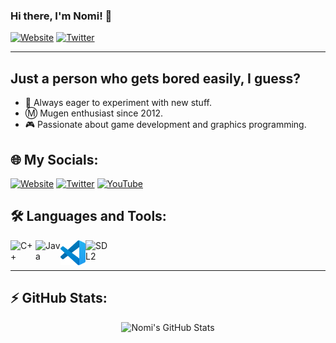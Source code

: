 ### Hi there, I'm Nomi! 👋

[![Website](https://img.shields.io/badge/My%20Website-37.1k-red?style=for-the-badge&logo=internetexplorer)](https://nayuki.neocities.org/)
[![Twitter](https://img.shields.io/badge/Twitter-593-white?style=for-the-badge&logo=twitter)](https://twitter.com/nomimugen)

---

## Just a person who gets bored easily, I guess?

- 🎀 Always eager to experiment with new stuff.
- Ⓜ️ Mugen enthusiast since 2012.
- 🎮 Passionate about game development and graphics programming.

## 🌐 My Socials:

[![Website](https://img.shields.io/badge/Website-%23000000.svg?&style=for-the-badge&logo=google-chrome&logoColor=white)](https://nayuki.neocities.org/)
[![Twitter](https://img.shields.io/badge/Twitter-%231DA1F2.svg?&style=for-the-badge&logo=twitter&logoColor=white)](https://twitter.com/nomimugen)
[![YouTube](https://img.shields.io/badge/YouTube-%23FF0000.svg?&style=for-the-badge&logo=youtube&logoColor=white)](https://www.youtube.com/@0xNomi)

## 🛠️ Languages and Tools:

<img align="left" alt="C++" width="40px" src="https://upload.wikimedia.org/wikipedia/commons/1/18/ISO_C%2B%2B_Logo.svg" />
<img align="left" alt="Java" width="40px" src="https://upload.wikimedia.org/wikipedia/en/3/30/Java_programming_language_logo.svg" />
<img align="left" alt="Visual Studio Code" width="40px" src="https://raw.githubusercontent.com/github/explore/main/topics/visual-studio-code/visual-studio-code.png" />
<img align="left" alt="SDL2" width="40px" src="https://upload.wikimedia.org/wikipedia/en/thumb/1/1b/SDL_logo.svg/1200px-SDL_logo.svg.png" />

<br>
<br>

---

## ⚡ GitHub Stats:

<p align="center">
  <img src="https://github-readme-stats.vercel.app/api?username=nomeeh&show_icons=true&theme=radical" alt="Nomi's GitHub Stats" />
</p>
